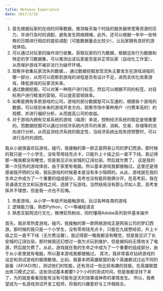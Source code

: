 ```yaml
---
title: Netease Experience
date: 2017/3/18
---
```




1. 首先根据玩家的在线时间等数据，推测每天每个时段的服务器带宽等资源的压力，并进行及时的调配，避免发生网络拥堵。此外，还可以根据一年中一些特殊的日期进行相应的提前调配（可能数据量会比较少），让玩家拥有良好的游戏体验。
2. 可以通过对玩家的操作进行收集，获取玩家的行为数据，根据这些行为数据和特定的学习数据集，可以推测出该玩家是否是非正常玩家（自动化工作室），从而保护游戏不被非法行为破坏环境。
3. 观察并收集玩家流失的数据，，通过数据挖掘发现流失主要发生在游戏进程的哪一部分，从而可以观察到游戏的进程是否有设计不足，进而去优化改善游戏，降低游戏的玩家流失率。
4. 通过数据挖掘，可以对某一种用户进行标签，然后可以根据不同的标签，对目标用户进行精准的营销，可以提高营销效率。
5. 如果是拥有多款游戏的公司，游戏的部分数据是可以互通的，根据各个游戏的数据，可以规划未来的游戏开发方向，观察市场中某种用户（付费率高的）的规模，并进行偏好分析，从而提高公司的收益。
6. 对于游戏内拥有交易系统的游戏（端游）来说，控制经济系统的稳定是很重要的。而数据挖掘可以通过对经济系统内货币的来源、消耗、交易、存储等的流向进行分析，从而监测经济系统的稳定性，当经济系统出现失控预警时，可以进行及时的调控。



我从小就很喜欢玩游戏，碰巧，我接触的第一款正是网易公司的梦幻西游。那时候的我只是一个小学生，没有零用钱充点卡，只能升上十级之后一直不下线，我记得那一晚我都没有睡觉，但是我见识长安城的辽阔壮丽，然后就欠费了。
这是我的第一次狂热的游戏体验，由于家里有电脑，所以基本游戏我都接触过。这里还是很感谢我开明的父母，我玩游戏的时候基本是没有多少阻碍的。从此，游戏就在我的生命之中成为了一个重要的组成部分，高考也没有能将我俩分开，在高考前，我在背诵语文古文和玩游戏之间，选择了玩游戏，当然结局没有那么尽如人意，高考发挥并不理想，但是我一点也不后悔。



1. 热爱游戏，从小学一年级开始接触游戏，玩过各种各类的游戏
2. 逻辑能力强，熟悉Python，C++等编程语言
3. 熟悉互联网流行文化，微博狂热粉丝，同时懂得Adobe系列软件基本操作

首先，我非常热爱游戏，碰巧，我接触的第一款网络游戏正是网易公司的梦幻西游。那时候的我只是一个小学生，没有零用钱充点卡，只能在九级憋经验，升上十级之后一直不下线（无欠费设置），我记得那一晚我都没有睡觉，但是我见识了长安城的辽阔壮丽，那时候我还幻想过一直欠点玩到维护，但是被妈妈无情地关了电源，然后就欠费了。从此，游戏就在我的生命之中成为了一个重要的组成部分，由于从小家里就有电脑，所以基本游戏我都接触过。
其次，我非常喜欢钻研游戏的设定和测试游戏的极限数值。比如，我基本把英雄联盟的各个英雄都试过出不同的装备（AP/AD/肉），测试他们的性能，还有测试一些比较有趣的技能。在英雄联盟出练习模式之前，这些测试基本都要1-2个小时的测试时间，但是我都坚持下来了，为的就是看看技能有没有可能有逆天的效果或神奇的事情发生。
所以，我希望成为一名游戏测试开发工程师，将我的兴趣爱好与工作相结合。